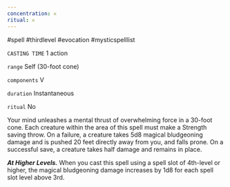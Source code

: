 ```yaml
---
concentration: 𐄂
ritual: 𐄂
---
```

#spell #thirdlevel #evocation #mysticspelllist

`CASTING TIME`
1 action

`range`
Self (30-foot cone)

`components`
V

`duration`
Instantaneous

`ritual`
No

Your mind unleashes a mental thrust of overwhelming force in a 30-foot cone. Each creature within the area of this spell must make a Strength saving throw. On a failure, a creature takes 5d8 magical bludgeoning damage and is pushed 20 feet directly away from you, and falls prone. On a successful save, a creature takes half damage and remains in place.

_**At Higher Levels.**_ When you cast this spell using a spell slot of 4th-level or higher, the magical bludgeoning damage increases by 1d8 for each spell slot level above 3rd.